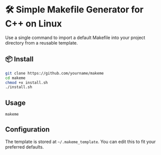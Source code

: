 # 🛠️ Simple Makefile Generator for C++ on Linux

Use a single command to import a default Makefile into your project directory from a reusable template.

## 📦 Install

```bash
git clone https://github.com/yourname/makeme
cd makeme
chmod +x install.sh
./install.sh
```


## Usage
```
makeme
```

## Configuration
The template is stored at `~/.makeme_template`. You can edit this to fit your preferred defaults.

